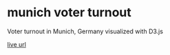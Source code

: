 # munich voter turnout

Voter turnout in Munich, Germany visualized with D3.js

[live url](https://munich-voter-turnout.herokuapp.com/)